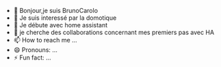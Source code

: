 - 👋 Bonjour,je suis BrunoCarolo
- 👀 Je suis interessé par la domotique 
- 🌱 Je débute avec home assistant
- 💞️ je cherche des collaborations concernant mes premiers pas avec HA
- 📫 How to reach me  ...
- 😄 Pronouns: ...
- ⚡ Fun fact: ...

<!---
BrunoCarolo/BrunoCarolo is a ✨ special ✨ repository because its `README.md` (this file) appears on your GitHub profile.
You can click the Preview link to take a look at your changes.
--->
